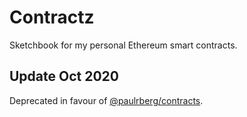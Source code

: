 # Contractz

Sketchbook for my personal Ethereum smart contracts.

## Update Oct 2020

Deprecated in favour of [@paulrberg/contracts](https://github.com/PaulRBerg/contracts).
